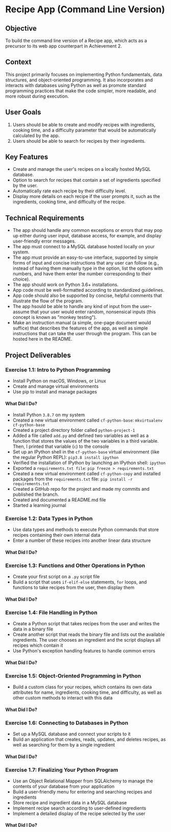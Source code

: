 # Recipe App (Command Line Version)

## Objective
To build the command line version of a Recipe app, which acts as a precursor to its web app counterpart in Achievement 2.

## Context
This project primarily focuses on implementing Python fundamentals, data structures, and object-oriented programming. It also incorporates and interacts with databases using Python as well as promote standard programming practices that make the code simpler, more readable, and more robust during execution.

## User Goals
1. Users should be able to create and modify recipes with ingredients, cooking time, and a difficulty parameter that would be automatically calculated by the app.
2. Users should be able to search for recipes by their ingredients.

## Key Features
- Create and manage the user's recipes on a locally hosted MySQL database.
- Option to search for recipes that contain a set of ingredients specified by the user.
- Automatically rate each recipe by their difficulty level.
- Display more details on each recipe if the user prompts it, such as the ingredients, cooking time, and difficulty of the recipe.

## Technical Requirements
- The app should handle any common exceptions or errors that may pop up either during user input, database access, for example, and display user-friendly error messages.
- The app must connect to a MySQL database hosted locally on your system.
- The app must provide an easy-to-use interface, supported by simple forms of input and concise instructions that any user can follow (e.g., instead of having them manually type in the option, list the options with numbers, and have them enter the number corresponding to their choice).
- The app should work on Python 3.6+ installations.
- App code must be well-formatted according to standardized guidelines.
- App code should also be supported by concise, helpful comments that illustrate the flow of the program.
- The app hsould be able to handle any kind of input from the user–assume that your user would enter random, nonsensical inputs (this concept is known as "monkey testing").
- Make an instruction manual (a simple, one-page document would suffice) that describes the features of the app, as well as simple instructions that can take the user through the program. This can be hosted here in the README.

## Project Deliverables
### Exercise 1.1: Intro to Python Programming
- Install Python on macOS, Windows, or Linux
- Create and manage virtual environments
- Use pip to install and manage packages
#### What Did I Do?
- Install Python `3.8.7` on my system
- Created a new virtual environment called `cf-python-base`: `mkvirtualenv cf-python-base`
- Created a project directory folder called `python-project-1`
- Added a file called `add.py` and defined two variables as well as a function that stores the values of the two variables in a third variable. Then, I printed that variable (`c`) to the console
- Set up an IPython shell in the `cf-python-base` virtual environment (like the regular Python REPL): `pip3.8 install ipython`
- Verified the installation of IPython by launching an IPython shell: `ipython`
- Exported a `requirements.txt file`: `pip freeze > requirements.txt`
- Created a new virtual environment called `cf-python-copy` and installed packages from the `requirements.txt` file: `pip install -r requirements.txt`
- Created a GitHub repo for the project and made my commits and published the branch.
- Created and documented a README.md file
- Started a learning journal
### Exercise 1.2: Data Types in Python
- Use data types and methods to execute Python commands that store recipes containing their own internal data
- Enter a number of these recipes into another linear data structure
#### What Did I Do?
### Exercise 1.3: Functions and Other Operations in Python
- Create your first script on a `.py` script file
- Build a script that uses `if-elif-else` statements, `for` loops, and functions to take recipes from the user, then display them
#### What Did I Do?
### Exercise 1.4: File Handling in Python
- Create a Python script that takes recipes from the user and writes the data in a binary file
- Create another script that reads the binary file and lists out the available ingredients. The user chooses an ingredient and the script displays all recipes which contain it
- Use Python's exception handling features to handle common errors
#### What Did I Do?
### Exercise 1.5: Object-Oriented Programming in Python
- Build a custom class for your recipes, which contains its own data attributes for name, ingredients, cooking time, and difficulty, as well as other custom methods to interact with this data
#### What Did I Do?
### Exercise 1.6: Connecting to Databases in Python
- Set up a MySQL database and connect your scripts to it
- Build an application that creates, reads, updates, and deletes recipes, as well as searching for them by a single ingredient
#### What Did I Do?
### Exercise 1.7: Finalizing Your Python Program
- Use an Object Relational Mapper from SQLAlchemy to manage the contents of your database from your application
- Build a user-friendly menu for entering and searching recipes and ingredients
- Store recipe and ingredient data in a MySQL database
- Implement recipe search according to user-defined ingredients
- Implement a detailed display of the recipe selected by the user
#### What Did I Do?
